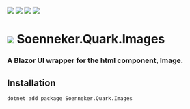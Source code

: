 ﻿[![](https://img.shields.io/nuget/v/soenneker.quark.images.svg?style=for-the-badge)](https://www.nuget.org/packages/soenneker.quark.images/)
[![](https://img.shields.io/github/actions/workflow/status/soenneker/soenneker.quark.images/publish-package.yml?style=for-the-badge)](https://github.com/soenneker/soenneker.quark.images/actions/workflows/publish-package.yml)
[![](https://img.shields.io/nuget/dt/soenneker.quark.images.svg?style=for-the-badge)](https://www.nuget.org/packages/soenneker.quark.images/)
[![](https://img.shields.io/badge/Demo-Live-blueviolet?style=for-the-badge&logo=github)](https://soenneker.github.io/soenneker.quark.images/)

# ![](https://user-images.githubusercontent.com/4441470/224455560-91ed3ee7-f510-4041-a8d2-3fc093025112.png) Soenneker.Quark.Images
### A Blazor UI wrapper for the html component, Image.

## Installation

```
dotnet add package Soenneker.Quark.Images
```

